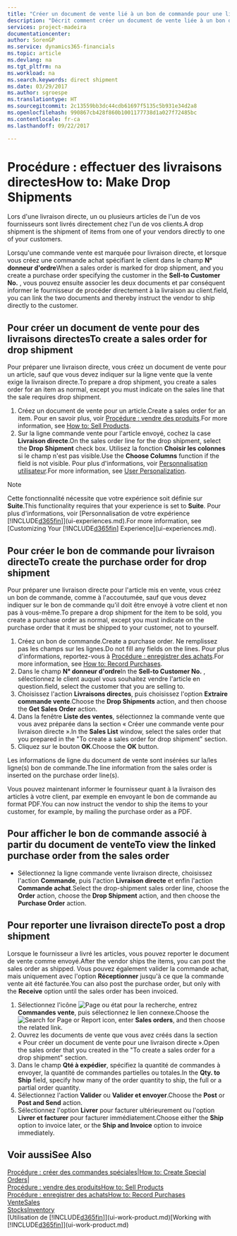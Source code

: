 ```yaml
---
title: "Créer un document de vente lié à un bon de commande pour une livraison directe | Microsoft Docs"
description: "Décrit comment créer un document de vente liée à un bon de commande pour permettre la livraison directe du fournisseur au client."
services: project-madeira
documentationcenter: 
author: SorenGP
ms.service: dynamics365-financials
ms.topic: article
ms.devlang: na
ms.tgt_pltfrm: na
ms.workload: na
ms.search.keywords: direct shipment
ms.date: 03/29/2017
ms.author: sgroespe
ms.translationtype: HT
ms.sourcegitcommit: 2c13559bb3dc44cdb61697f5135c5b931e34d2a8
ms.openlocfilehash: 990867cb428f860b1001177738d1a027f72485bc
ms.contentlocale: fr-ca
ms.lasthandoff: 09/22/2017

---
```

# <a name="how-to-make-drop-shipments"></a><span data-ttu-id="86be1-103">Procédure : effectuer des livraisons directes</span><span class="sxs-lookup"><span data-stu-id="86be1-103">How to: Make Drop Shipments</span></span>
<span data-ttu-id="86be1-104">Lors d'une livraison directe, un ou plusieurs articles de l'un de vos fournisseurs sont livrés directement chez l'un de vos clients.</span><span class="sxs-lookup"><span data-stu-id="86be1-104">A drop shipment is the shipment of items from one of your vendors directly to one of your customers.</span></span>

<span data-ttu-id="86be1-105">Lorsqu'une commande vente est marquée pour livraison directe, et lorsque vous créez une commande achat spécifiant le client dans le champ **N° donneur d'ordre**</span><span class="sxs-lookup"><span data-stu-id="86be1-105">When a sales order is marked for drop shipment, and you create a purchase order specifying the customer in the **Sell-to Customer No.**</span></span> <span data-ttu-id="86be1-106">, vous pouvez ensuite associer les deux documents et par conséquent informer le fournisseur de procéder directement à la livraison au client.</span><span class="sxs-lookup"><span data-stu-id="86be1-106">field, you can link the two documents and thereby instruct the vendor to ship directly to the customer.</span></span>

## <a name="to-create-a-sales-order-for-drop-shipment"></a><span data-ttu-id="86be1-107">Pour créer un document de vente pour des livraisons directes</span><span class="sxs-lookup"><span data-stu-id="86be1-107">To create a sales order for drop shipment</span></span>
<span data-ttu-id="86be1-108">Pour préparer une livraison directe, vous créez un document de vente pour un article, sauf que vous devez indiquer sur la ligne vente que la vente exige la livraison directe.</span><span class="sxs-lookup"><span data-stu-id="86be1-108">To prepare a drop shipment, you create a sales order for an item as normal, except you must indicate on the sales line that the sale requires drop shipment.</span></span>

1. <span data-ttu-id="86be1-109">Créez un document de vente pour un article.</span><span class="sxs-lookup"><span data-stu-id="86be1-109">Create a sales order for an item.</span></span> <span data-ttu-id="86be1-110">Pour en savoir plus, voir [Procédure : vendre des produits](sales-how-sell-products.md).</span><span class="sxs-lookup"><span data-stu-id="86be1-110">For more information, see [How to: Sell Products](sales-how-sell-products.md).</span></span>
2. <span data-ttu-id="86be1-111">Sur la ligne commande vente pour l'article envoyé, cochez la case **Livraison directe**.</span><span class="sxs-lookup"><span data-stu-id="86be1-111">On the sales order line for the drop shipment, select the **Drop Shipment** check box.</span></span> <span data-ttu-id="86be1-112">Utilisez la fonction **Choisir les colonnes** si le champ n'est pas visible.</span><span class="sxs-lookup"><span data-stu-id="86be1-112">Use the **Choose Columns** function if the field is not visible.</span></span> <span data-ttu-id="86be1-113">Pour plus d'informations, voir [Personnalisation utilisateur](ui-user-personalization.md).</span><span class="sxs-lookup"><span data-stu-id="86be1-113">For more information, see [User Personalization](ui-user-personalization.md).</span></span>

> [!NOTE]  
>   <span data-ttu-id="86be1-114">Cette fonctionnalité nécessite que votre expérience soit définie sur **Suite**.</span><span class="sxs-lookup"><span data-stu-id="86be1-114">This functionality requires that your experience is set to **Suite**.</span></span> <span data-ttu-id="86be1-115">Pour plus d'informations, voir [Personnalisation de votre expérience [!INCLUDE[d365fin](includes/d365fin_md.md)]](ui-experiences.md).</span><span class="sxs-lookup"><span data-stu-id="86be1-115">For more information, see [Customizing Your [!INCLUDE[d365fin](includes/d365fin_md.md)] Experience](ui-experiences.md).</span></span>

## <a name="to-create-the-purchase-order-for-drop-shipment"></a><span data-ttu-id="86be1-116">Pour créer le bon de commande pour livraison directe</span><span class="sxs-lookup"><span data-stu-id="86be1-116">To create the purchase order for drop shipment</span></span>
<span data-ttu-id="86be1-117">Pour préparer une livraison directe pour l'article mis en vente, vous créez un bon de commande, comme à l'accoutumée, sauf que vous devez indiquer sur le bon de commande qu'il doit être envoyé à votre client et non pas à vous-même.</span><span class="sxs-lookup"><span data-stu-id="86be1-117">To prepare a drop shipment for the item to be sold, you create a purchase order as normal, except you must indicate on the purchase order that it must be shipped to your customer, not to yourself.</span></span>

1. <span data-ttu-id="86be1-118">Créez un bon de commande.</span><span class="sxs-lookup"><span data-stu-id="86be1-118">Create a purchase order.</span></span> <span data-ttu-id="86be1-119">Ne remplissez pas les champs sur les lignes.</span><span class="sxs-lookup"><span data-stu-id="86be1-119">Do not fill any fields on the lines.</span></span> <span data-ttu-id="86be1-120">Pour plus d'informations, reportez-vous à [Procédure : enregistrer des achats](purchasing-how-record-purchases.md).</span><span class="sxs-lookup"><span data-stu-id="86be1-120">For more information, see [How to: Record Purchases](purchasing-how-record-purchases.md).</span></span>
2. <span data-ttu-id="86be1-121">Dans le champ **N° donneur d'ordre**</span><span class="sxs-lookup"><span data-stu-id="86be1-121">In the **Sell-to Customer No.**</span></span> <span data-ttu-id="86be1-122">, sélectionnez le client auquel vous souhaitez vendre l'article en question.</span><span class="sxs-lookup"><span data-stu-id="86be1-122">field, select the customer that you are selling to.</span></span>
3. <span data-ttu-id="86be1-123">Choisissez l'action **Livraisons directes**, puis choisissez l'option **Extraire commande vente**.</span><span class="sxs-lookup"><span data-stu-id="86be1-123">Choose the **Drop Shipments** action, and then choose the **Get Sales Order** action.</span></span>
4. <span data-ttu-id="86be1-124">Dans la fenêtre **Liste des ventes**, sélectionnez la commande vente que vous avez préparée dans la section « Créer une commande vente pour livraison directe ».</span><span class="sxs-lookup"><span data-stu-id="86be1-124">In the **Sales List** window, select the sales order that you prepared in the "To create a sales order for drop shipment" section.</span></span>
5. <span data-ttu-id="86be1-125">Cliquez sur le bouton **OK**.</span><span class="sxs-lookup"><span data-stu-id="86be1-125">Choose the **OK** button.</span></span>

<span data-ttu-id="86be1-126">Les informations de ligne du document de vente sont insérées sur la/les ligne(s) bon de commande.</span><span class="sxs-lookup"><span data-stu-id="86be1-126">The line information from the sales order is inserted on the purchase order line(s).</span></span>

<span data-ttu-id="86be1-127">Vous pouvez maintenant informer le fournisseur quant à la livraison des articles à votre client, par exemple en envoyant le bon de commande au format PDF.</span><span class="sxs-lookup"><span data-stu-id="86be1-127">You can now instruct the vendor to ship the items to your customer, for example, by mailing the purchase order as a PDF.</span></span>     

## <a name="to-view-the-linked-purchase-order-from-the-sales-order"></a><span data-ttu-id="86be1-128">Pour afficher le bon de commande associé à partir du document de vente</span><span class="sxs-lookup"><span data-stu-id="86be1-128">To view the linked purchase order from the sales order</span></span>
* <span data-ttu-id="86be1-129">Sélectionnez la ligne commande vente livraison directe, choisissez l'action **Commande**, puis l'action **Livraison directe** et enfin l'action **Commande achat**.</span><span class="sxs-lookup"><span data-stu-id="86be1-129">Select the drop-shipment sales order line, choose the **Order** action, choose the **Drop Shipment** action, and then choose the **Purchase Order** action.</span></span>

## <a name="to-post-a-drop-shipment"></a><span data-ttu-id="86be1-130">Pour reporter une livraison directe</span><span class="sxs-lookup"><span data-stu-id="86be1-130">To post a drop shipment</span></span>
<span data-ttu-id="86be1-131">Lorsque le fournisseur a livré les articles, vous pouvez reporter le document de vente comme envoyé.</span><span class="sxs-lookup"><span data-stu-id="86be1-131">After the vendor ships the items, you can post the sales order as shipped.</span></span> <span data-ttu-id="86be1-132">Vous pouvez également valider la commande achat, mais uniquement avec l'option **Réceptionner** jusqu'à ce que la commande vente ait été facturée.</span><span class="sxs-lookup"><span data-stu-id="86be1-132">You can also post the purchase order, but only with the **Receive** option until the sales order has been invoiced.</span></span>

1. <span data-ttu-id="86be1-133">Sélectionnez l'icône ![Page ou état pour la recherche](media/ui-search/search_small.png "Page ou état pour la recherche"), entrez **Commandes vente**, puis sélectionnez le lien connexe.</span><span class="sxs-lookup"><span data-stu-id="86be1-133">Choose the ![Search for Page or Report](media/ui-search/search_small.png "Search for Page or Report icon") icon, enter **Sales orders**, and then choose the related link.</span></span>
2. <span data-ttu-id="86be1-134">Ouvrez les documents de vente que vous avez créés dans la section « Pour créer un document de vente pour une livraison directe ».</span><span class="sxs-lookup"><span data-stu-id="86be1-134">Open the sales order that you created in the "To create a sales order for a drop shipment" section.</span></span>
3. <span data-ttu-id="86be1-135">Dans le champ **Qté à expédier**, spécifiez la quantité de commandes à envoyer, la quantité de commandes partielles ou totales.</span><span class="sxs-lookup"><span data-stu-id="86be1-135">In the **Qty. to Ship** field, specify how many of the order quantity to ship, the full or a partial order quantity.</span></span>
4. <span data-ttu-id="86be1-136">Sélectionnez l'action **Valider** ou **Valider et envoyer**.</span><span class="sxs-lookup"><span data-stu-id="86be1-136">Choose the **Post** or **Post and Send** action.</span></span>
5. <span data-ttu-id="86be1-137">Sélectionnez l'option **Livrer** pour facturer ultérieurement ou l'option **Livrer et facturer** pour facturer immédiatement.</span><span class="sxs-lookup"><span data-stu-id="86be1-137">Choose either the **Ship** option to invoice later, or the **Ship and Invoice** option to invoice immediately.</span></span>

## <a name="see-also"></a><span data-ttu-id="86be1-138">Voir aussi</span><span class="sxs-lookup"><span data-stu-id="86be1-138">See Also</span></span>
<span data-ttu-id="86be1-139">[Procédure : créer des commandes spéciales](sales-how-to-create-special-orders.md)|</span><span class="sxs-lookup"><span data-stu-id="86be1-139">[How to: Create Special Orders](sales-how-to-create-special-orders.md)|</span></span>  
[<span data-ttu-id="86be1-140">Procédure : vendre des produits</span><span class="sxs-lookup"><span data-stu-id="86be1-140">How to: Sell Products</span></span>](sales-how-sell-products.md)  
[<span data-ttu-id="86be1-141">Procédure : enregistrer des achats</span><span class="sxs-lookup"><span data-stu-id="86be1-141">How to: Record Purchases</span></span>](purchasing-how-record-purchases.md)  
[<span data-ttu-id="86be1-142">Vente</span><span class="sxs-lookup"><span data-stu-id="86be1-142">Sales</span></span>](sales-manage-sales.md)  
[<span data-ttu-id="86be1-143">Stocks</span><span class="sxs-lookup"><span data-stu-id="86be1-143">Inventory</span></span>](inventory-manage-inventory.md)  
<span data-ttu-id="86be1-144">[Utilisation de [!INCLUDE[d365fin](includes/d365fin_md.md)]](ui-work-product.md)</span><span class="sxs-lookup"><span data-stu-id="86be1-144">[Working with [!INCLUDE[d365fin](includes/d365fin_md.md)]](ui-work-product.md)</span></span>

